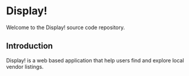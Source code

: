 # Display!
Welcome to the Display! source code repository. 

## Introduction
Display! is a web based application that help users find and explore local vendor listings.
